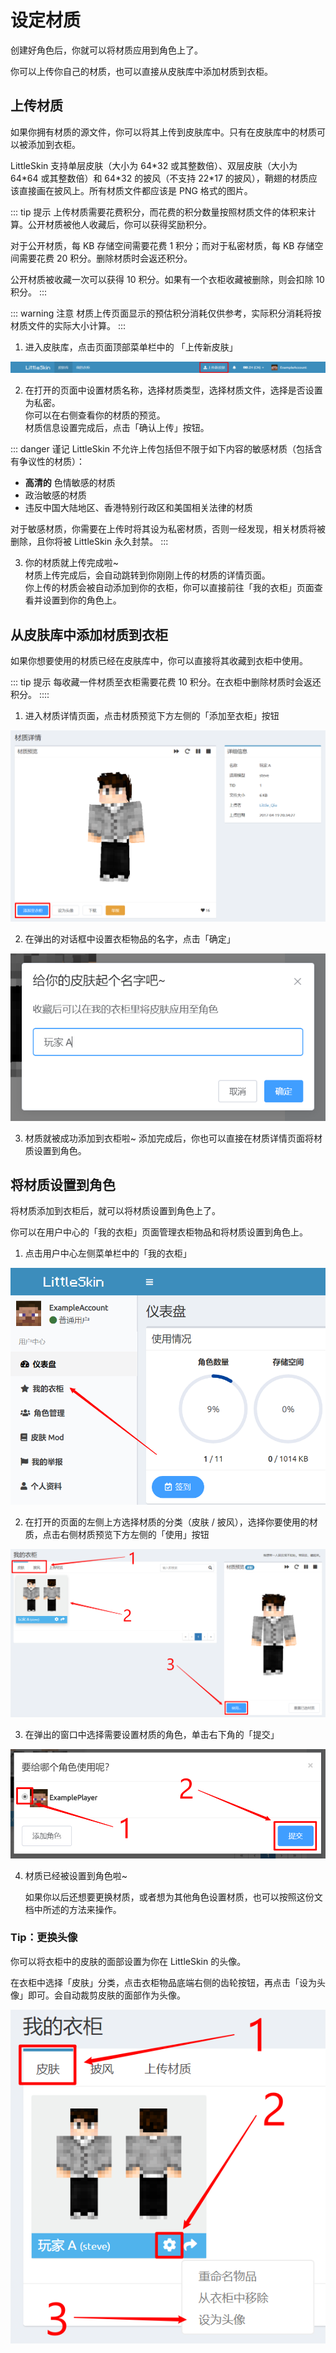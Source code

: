 # 设定材质

创建好角色后，你就可以将材质应用到角色上了。

你可以上传你自己的材质，也可以直接从皮肤库中添加材质到衣柜。

## 上传材质

如果你拥有材质的源文件，你可以将其上传到皮肤库中。只有在皮肤库中的材质可以被添加到衣柜。

LittleSkin 支持单层皮肤（大小为 64\*32 或其整数倍）、双层皮肤（大小为 64\*64 或其整数倍）和 64\*32 的披风（不支持 22\*17 的披风），鞘翅的材质应该直接画在披风上。所有材质文件都应该是 PNG 格式的图片。

::: tip 提示
上传材质需要花费积分，而花费的积分数量按照材质文件的体积来计算。公开材质被他人收藏后，你可以获得奖励积分。

对于公开材质，每 KB 存储空间需要花费 1 积分；而对于私密材质，每 KB 存储空间需要花费 20 积分。删除材质时会返还积分。

公开材质被收藏一次可以获得 10 积分。如果有一个衣柜收藏被删除，则会扣除 10 积分。
:::

::: warning 注意
材质上传页面显示的预估积分消耗仅供参考，实际积分消耗将按材质文件的实际大小计算。
:::

1. 进入皮肤库，点击页面顶部菜单栏中的 「上传新皮肤」

![open-page](./assets/textures/open-upload-page.png)

2. 在打开的页面中设置材质名称，选择材质类型，选择材质文件，选择是否设置为私密。   
你可以在右侧查看你的材质的预览。   
材质信息设置完成后，点击「确认上传」按钮。

::: danger 谨记
LittleSkin 不允许上传包括但不限于如下内容的敏感材质（包括含有争议性的材质）：

- **高清的** 色情敏感的材质
- 政治敏感的材质
- 违反中国大陆地区、香港特别行政区和美国相关法律的材质

对于敏感材质，你需要在上传时将其设为私密材质，否则一经发现，相关材质将被删除，且你将被 LittleSkin 永久封禁。
:::

3. 你的材质就上传完成啦~   
材质上传完成后，会自动跳转到你刚刚上传的材质的详情页面。   
你上传的材质会被自动添加到你的衣柜，你可以直接前往「我的衣柜」页面查看并设置到你的角色上。

## 从皮肤库中添加材质到衣柜
如果你想要使用的材质已经在皮肤库中，你可以直接将其收藏到衣柜中使用。

::: tip 提示
每收藏一件材质至衣柜需要花费 10 积分。在衣柜中删除材质时会返还积分。
::::

1. 进入材质详情页面，点击材质预览下方左侧的「添加至衣柜」按钮

![add-to-closet](./assets/textures/add-to-closet.png)

2. 在弹出的对话框中设置衣柜物品的名字，点击「确定」

![set-textures-name](./assets/textures/set-textures-name.png)

3. 材质就被成功添加到衣柜啦~
添加完成后，你也可以直接在材质详情页面将材质设置到角色。

## 将材质设置到角色
将材质添加到衣柜后，就可以将材质设置到角色上了。

你可以在用户中心的「我的衣柜」页面管理衣柜物品和将材质设置到角色上。

1. 点击用户中心左侧菜单栏中的「我的衣柜」

![open-closet-page](./assets/textures/open-closet-page.png)

2. 在打开的页面的左侧上方选择材质的分类（皮肤 / 披风），选择你要使用的材质，点击右侧材质预览下方左侧的「使用」按钮

![choose-textures](./assets/textures/choose-textures.png)

3. 在弹出的窗口中选择需要设置材质的角色，单击右下角的「提交」

![choose-player](./assets/textures/choose-player.png)

4. 材质已经被设置到角色啦~

    如果你以后还想要更换材质，或者想为其他角色设置材质，也可以按照这份文档中所述的方法来操作。

### Tip：更换头像

你可以将衣柜中的皮肤的面部设置为你在 LittleSkin 的头像。

在衣柜中选择「皮肤」分类，点击衣柜物品底端右侧的齿轮按钮，再点击「设为头像」即可。会自动裁剪皮肤的面部作为头像。

![set-avatar](./assets/textures/set-avatar.png)